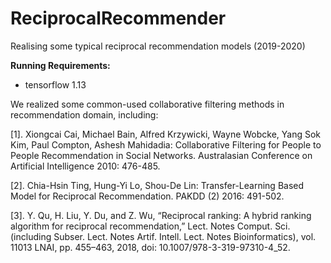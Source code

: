 # ReciprocalRecommender
Realising some typical reciprocal recommendation models (2019-2020)


**Running Requirements:**
* tensorflow 1.13



We realized some common-used collaborative filtering methods in recommendation domain, including:

[1]. Xiongcai Cai, Michael Bain, Alfred Krzywicki, Wayne Wobcke, Yang Sok Kim, Paul Compton, Ashesh Mahidadia: Collaborative Filtering for People to People Recommendation in Social Networks. Australasian Conference on Artificial Intelligence 2010: 476-485.

[2]. Chia-Hsin Ting, Hung-Yi Lo, Shou-De Lin: Transfer-Learning Based Model for Reciprocal Recommendation. PAKDD (2) 2016: 491-502.

[3]. Y. Qu, H. Liu, Y. Du, and Z. Wu, “Reciprocal ranking: A hybrid ranking algorithm for reciprocal recommendation,” Lect. Notes Comput. Sci. (including Subser. Lect. Notes Artif. Intell. Lect. Notes Bioinformatics), vol. 11013 LNAI, pp. 455–463, 2018, doi: 10.1007/978-3-319-97310-4_52.
